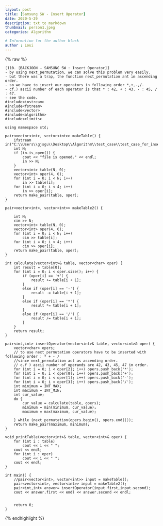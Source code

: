 ```yaml
---
layout: post
title: [Samsung SW - Insert Operator]
date: 2020-5-29
description: txt to markdown
thumbnail: person1.jpeg
categories: Algorithm

# Information for the author block
author : Loui
---
```


{% raw %}

	﻿[110. [BACKJOON – SAMSUNG SW : Insert Operator]]
	- by using next_permutation, we can solve this problem very easily.
	- but there was a trap, the function next_permutation ant in ascending order. 
	- so we have to insert our operators in following order *,+,-,/.
	- cf.) ascii number of each operator is that * : 42, + : 43, - : 45, / : 47.
	- see the code.
	#include<iostream>
	#include<fstream>
	#include<vector>
	#include<algorithm>
	#include<climits>
	
	using namespace std;
	
	pair<vector<int>, vector<int>> makeTable() {
		ifstream in("C:\\Users\\gjsgu\\Desktop\\Algorithm\\test_case\\test_case_for_insert_operator.txt");
		int N;
		if (in.is_open()) {
			cout << "file is opened." << endl;
			in >> N;
		}
		vector<int> table(N, 0);
		vector<int> oper(4, 0);
		for (int i = 0; i < N; i++)
			in >> table[i];
		for (int i = 0; i < 4; i++)
			in >> oper[i];
		return make_pair(table, oper);
	}
	
	pair<vector<int>, vector<int>> makeTable2() {
		
		int N;
		cin >> N;
		vector<int> table(N, 0);
		vector<int> oper(4, 0);
		for (int i = 0; i < N; i++)
			cin >> table[i];
		for (int i = 0; i < 4; i++)
			cin >> oper[i];
		return make_pair(table, oper);
	}
	
	int calculate(vector<int>& table, vector<char> oper) {
		int result = table[0];
		for (int i = 0; i < oper.size(); i++) {
			if (oper[i] == '+') {
				result += table[i + 1];
			}
			else if (oper[i] == '-') {
				result -= table[i + 1];
			}
			else if (oper[i] == '*') {
				result *= table[i + 1];
			}
			else if (oper[i] == '/') {
				result /= table[i + 1];
			}
		}
		return result;
	}
	
	pair<int,int> insertOperator(vector<int>& table, vector<int>& oper) {
		vector<char> opers;
		// to use next_permutation operators have to be inserted with following order : * + - /
		//since next_permutation act as ascending order.
		// c.f ) ascii number of operands are 42, 43, 45, 47 in order.
		for (int i = 0; i < oper[2]; i++) opers.push_back('*');
		for (int i = 0; i < oper[0]; i++) opers.push_back('+');
		for (int i = 0; i < oper[1]; i++) opers.push_back('-');
		for (int i = 0; i < oper[3]; i++) opers.push_back('/');
		int minimum = INT_MAX;
		int maximum = INT_MIN;
		int cur_value;
		do {
			cur_value = calculate(table, opers);
			minimum = min(minimum, cur_value);
			maximum = max(maximum, cur_value);
			
		} while (next_permutation(opers.begin(), opers.end()));
		return make_pair(maximum, minimum);
	}
	
	void printTable(vector<int>& table, vector<int>& oper) {
		for (int i : table)
			cout << i << " ";
		cout << endl;
		for (int i : oper)
			cout << i << " ";
		cout << endl;
	}
	
	int main() {
		//pair<vector<int>, vector<int>> input = makeTable();
		pair<vector<int>, vector<int>> input = makeTable2();
		pair<int,int> answer= insertOperator(input.first,input.second);
		cout << answer.first << endl << answer.second << endl;
	
		
		return 0;
	}
	
{% endhighlight %}
